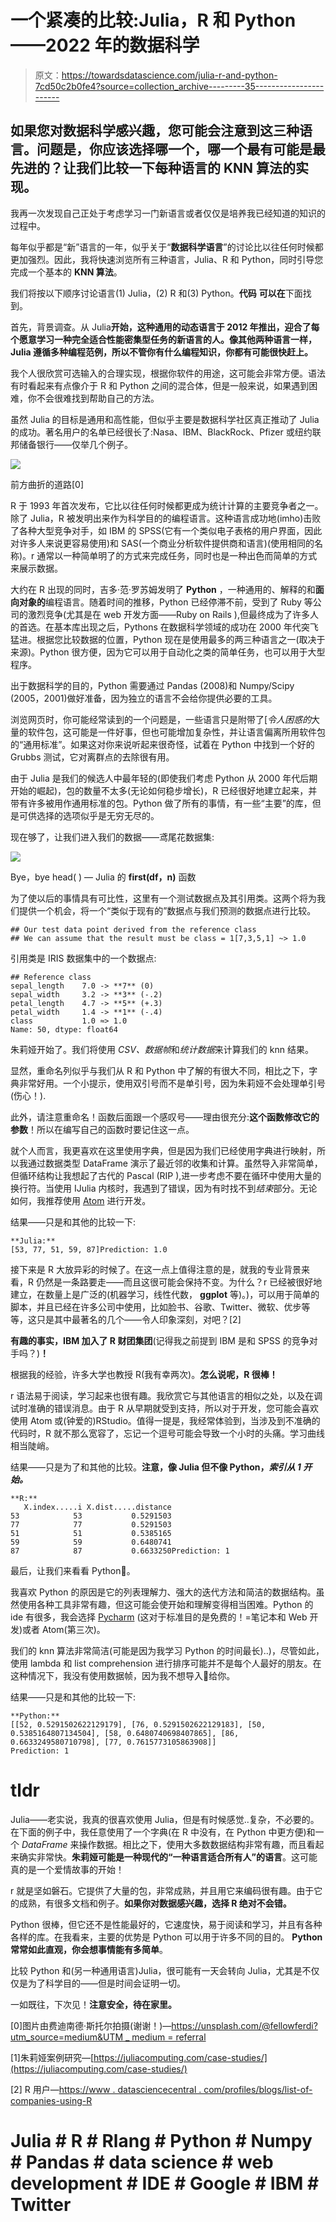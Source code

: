 # 一个紧凑的比较:Julia，R 和 Python——2022 年的数据科学

> 原文：<https://towardsdatascience.com/julia-r-and-python-7cd50c2b0fe4?source=collection_archive---------35----------------------->

## 如果您对数据科学感兴趣，您可能会注意到这三种语言。问题是，你应该选择哪一个，哪一个最有可能是最先进的？让我们比较一下每种语言的 KNN 算法的实现。

我再一次发现自己正处于考虑学习一门新语言或者仅仅是培养我已经知道的知识的过程中。

每年似乎都是“新”语言的一年，似乎关于“**数据科学语言**”的讨论比以往任何时候都更加强烈。因此，我将快速浏览所有三种语言，Julia、R 和 Python，同时引导您完成一个基本的 **KNN 算法**。

我们将按以下顺序讨论语言(1) Julia，(2) R 和(3) Python。**代码** **可以在**下面找到。

首先，背景调查。从 Julia**开始，这种通用的动态语言于 2012 年推出，迎合了每个愿意学习一种完全适合性能密集型任务的新语言的人。像其他两种语言一样，Julia 遵循多种编程范例，所以不管你有什么编程知识，你都有可能很快赶上。**

我个人很欣赏可选输入的合理实现，根据你软件的用途，这可能会非常方便。语法有时看起来有点像介于 R 和 Python 之间的混合体，但是一般来说，如果遇到困难，你不会很难找到帮助自己的方法。

虽然 Julia 的目标是通用和高性能，但似乎主要是数据科学社区真正推动了 Julia 的成功。著名用户的名单已经很长了:Nasa、IBM、BlackRock、Pfizer 或纽约联邦储备银行——仅举几个例子。

![](img/55587bab352daf3b64860c82ec6169e6.png)

前方曲折的道路[0]

R 于 1993 年首次发布，它比以往任何时候都更成为统计计算的主要竞争者之一。除了 Julia，R 被发明出来作为科学目的的编程语言。这种语言成功地(imho)击败了各种大型竞争对手，如 IBM 的 SPSS(它有一个类似电子表格的用户界面，因此对许多人来说更容易使用)和 SAS(一个商业分析软件提供商和语言)(使用相同的名称)。r 通常以一种简单明了的方式来完成任务，同时也是一种出色而简单的方式来展示数据。

大约在 R 出现的同时，吉多·范·罗苏姆发明了 **Python** ，一种通用的、解释的和**面向对象的**编程语言。随着时间的推移，Python 已经停滞不前，受到了 Ruby 等公司的激烈竞争(尤其是在 web 开发方面——Ruby on Rails ),但最终成为了许多人的首选。在基本库出现之后，Pythons 在数据科学领域的成功在 2000 年代突飞猛进。根据您比较数据的位置，Python 现在是使用最多的两三种语言之一(取决于来源)。Python 很方便，因为它可以用于自动化之类的简单任务，也可以用于大型程序。

出于数据科学的目的，Python 需要通过 Pandas (2008)和 Numpy/Scipy (2005，2001)做好准备，因为独立的语言不会给你提供必要的工具。

浏览网页时，你可能经常读到的一个问题是，一些语言只是附带了[*令人困惑的*大量的软件包，这可能是一件好事，但也可能增加复杂性，并让语言偏离所用软件包的“通用标准”。如果这对你来说听起来很奇怪，试着在 Python 中找到一个好的 Grubbs 测试，它对离群点的去除很有用。

由于 Julia 是我们的候选人中最年轻的(即使我们考虑 Python 从 2000 年代后期开始的崛起)，包的数量不太多(无论如何稳步增长)，R 已经很好地建立起来，并带有许多被用作通用标准的包。Python 做了所有的事情，有一些“主要”的库，但是可供选择的选项似乎是无穷无尽的。

现在够了，让我们进入我们的数据——鸢尾花数据集:

![](img/649ee82203c09e86fd73f800657e3122.png)

Bye，bye head( ) — Julia 的 **first(df，n)** 函数

为了使以后的事情具有可比性，这里有一个测试数据点及其引用类。这两个将为我们提供一个机会，将一个“类似于现有的”数据点与我们预测的数据点进行比较。

```
## Our test data point derived from the reference class
## We can assume that the result must be class = 1[7,3,5,1] ~> 1.0
```

引用类是 IRIS 数据集中的一个数据点:

```
## Reference class
sepal_length    7.0 -> **7** (0)
sepal_width     3.2 -> **3** (-.2)
petal_length    4.7 -> **5** (+.3)
petal_width     1.4 -> **1** (-.4)
class           1.0 ≈> 1.0 
Name: 50, dtype: float64
```

朱莉娅开始了。我们将使用 *CSV、数据帧*和*统计数据*来计算我们的 knn 结果。

显然，重命名列似乎与我们从 R 和 Python 中了解的有很大不同，相比之下，字典非常好用。一个小提示，使用双引号而不是单引号，因为朱莉娅不会处理单引号(伤心！).

此外，请注意重命名！函数后面跟一个感叹号——理由很充分:**这个函数修改它的参数**！所以在编写自己的函数时要记住这一点。

就个人而言，我更喜欢在这里使用字典，但是因为我们已经使用字典进行映射，所以我通过数据类型 DataFrame 演示了最近邻的收集和计算。虽然导入非常简单，但循环结构让我想起了古代的 Pascal (RIP ),进一步考虑不要在循环中使用大量的换行符。当使用 IJulia 内核时，我遇到了错误，因为有时找不到*结束*部分。无论如何，我推荐使用 [Atom](https://atom.io) 进行开发。

结果——只是和其他的比较一下:

```
**Julia:**
[53, 77, 51, 59, 87]Prediction: 1.0
```

接下来是 R 大放异彩的时候了。在这一点上值得注意的是，就我的专业背景来看，R 仍然是一条路要走——而且这很可能会保持不变。为什么？r 已经被很好地建立，在数量上是广泛的(机器学习，线性代数， **ggplot** 等)。)，可以用于简单的脚本，并且已经在许多公司中使用，比如脸书、谷歌、Twitter、微软、优步等等，这只是其中最著名的几个——令人印象深刻，对吧？[2]

**有趣的事实，IBM 加入了 R 财团集团**(记得我之前提到 IBM 是和 SPSS 的竞争对手吗？)**！**

根据我的经验，许多大学也教授 R(我有幸两次)。**怎么说呢，R 很棒！**

r 语法易于阅读，学习起来也很有趣。我欣赏它与其他语言的相似之处，以及在调试时准确的错误消息。由于 R 从早期就受到支持，所以对于开发，您可能会喜欢使用 Atom 或(钟爱的)RStudio。值得一提是，我经常体验到，当涉及到不准确的代码时，R 就不那么宽容了，忘记一个逗号可能会导致一个小时的头痛。学习曲线相当陡峭。

结果——只是为了和其他的比较。**注意，像 Julia 但不像 Python，*索引从 1 开始。***

```
**R:**
   X.index.....i X.dist.....distance
53            53           0.5291503
77            77           0.5291503
51            51           0.5385165
59            59           0.6480741
87            87           0.6633250Prediction: 1
```

最后，让我们来看看 Python🐍。

我喜欢 Python 的原因是它的列表理解力、强大的迭代方法和简洁的数据结构。虽然使用各种工具非常有趣，但这可能会使开始和理解变得相当困难。Python 的 ide 有很多，我会选择 [Pycharm](https://www.jetbrains.com/pycharm/) (这对于标准目的是免费的！=笔记本和 Web 开发)或者 Atom(第三次)。

我们的 knn 算法非常简洁(可能是因为我学习 Python 的时间最长)..)，尽管如此，使用 lambda 和 list comprehension 进行排序可能并不是每个人最好的朋友。在这种情况下，我没有使用数据帧，因为我不想导入🐼给你。

结果——只是和其他的比较一下:

```
**Python:**
[[52, 0.5291502622129179], [76, 0.5291502622129183], [50, 0.5385164807134504], [58, 0.6480740698407865], [86, 0.6633249580710798], [77, 0.7615773105863908]]
Prediction: 1
```

# tldr

Julia——老实说，我真的很喜欢使用 Julia，但是有时候感觉..复杂，不必要的。在下面的例子中，我任意使用了一个字典(在 R 中没有，在 Python 中更方便)和一个 *DataFrame* 来操作数据。相比之下，使用大多数数据结构非常有趣，而且看起来确实非常快。**朱莉娅可能是一种现代的“一种语言适合所有人”的语言**。这可能真的是一个爱情故事的开始！

r 就是坚如磐石。它提供了大量的包，非常成熟，并且用它来编码很有趣。由于它的成熟，有很多文档和例子。**如果你对数据感兴趣，选择 R 绝对不会错。**

Python 很棒，但它还不是性能最好的，它速度快，易于阅读和学习，并且有各种各样的库。在我看来，主要的优势是 Python 可以用于许多不同的目的。 **Python 常常如此直观，你会想事情能有多简单**。

比较 Python 和(另一种通用语言)Julia，很可能有一天会转向 Julia，尤其是不仅仅是为了科学目的——但是时间会证明一切。

一如既往，下次见！**注意安全，待在家里。**

[0]图片由费迪南德·斯托尔拍摄(谢谢！)—[https://unsplash.com/@fellowferdi?utm_source=medium&UTM _ medium = referral](https://unsplash.com/@fellowferdi?utm_source=medium&utm_medium=referral)

[1]朱莉娅案例研究—[https://juliacomputing.com/case-studies/](https://juliacomputing.com/case-studies/)

[2] R 用户—[https://www . datasciencecentral . com/profiles/blogs/list-of-companies-using-R](https://www.datasciencecentral.com/profiles/blogs/list-of-companies-using-r)

# Julia # R # Rlang # Python # Numpy # Pandas # data science # web development # IDE # Google # IBM # Twitter
